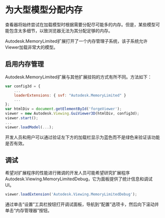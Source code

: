# 为大型模型分配内存

查看器将始终尝试在加载模型时根据需要分配尽可能多的内存。但是，某些模型可能包含太多细节，以致浏览器无法为其分配足够的内存。

Autodesk.MemoryLimited扩展打开了一个内存管理子系统，该子系统允许Viewer加载非常大的模型。

## 启用内存管理

Autodesk.MemoryLimited扩展与其他扩展挂钩的方式有所不同。方法如下：

```js
var config3d = {
    ...
    loaderExtensions: { svf: "Autodesk.MemoryLimited" }
    ...
};
var htmlDiv = document.getElementById('forgeViewer');
viewer = new Autodesk.Viewing.GuiViewer3D(htmlDiv, config3d);
viewer.start();
...
viewer.loadModel(...);
```

开发人员和用户可以通过验证左下方的加载栏显示为蓝色而不是绿色来验证该功能是否有效。

## 调试

希望对扩展程序的性能进行微调的开发人员可能希望研究扩展程序Autodesk.Viewing.MemoryLimitedDebug，它为面板提供了统计信息和调试UI。

```js
viewer.loadExtension('Autodesk.Viewing.MemoryLimitedDebug');
```

通过单击“设置”工具栏按钮打开调试面板，导航到“配置”选项卡，然后向下滚动并单击“内存管理器”按钮。
